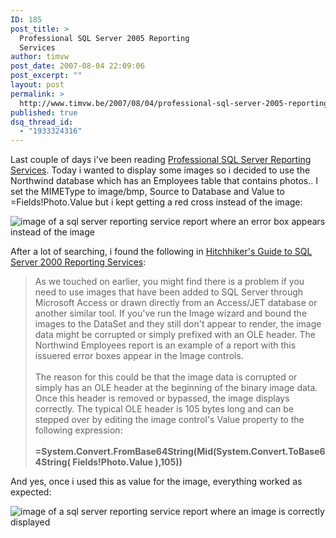 ```yaml
---
ID: 185
post_title: >
  Professional SQL Server 2005 Reporting
  Services
author: timvw
post_date: 2007-08-04 22:09:06
post_excerpt: ""
layout: post
permalink: >
  http://www.timvw.be/2007/08/04/professional-sql-server-2005-reporting-services/
published: true
dsq_thread_id:
  - "1933324316"
---
```

<p>Last couple of days i've been reading <a href="http://www.wrox.com/WileyCDA/WroxTitle/productCd-0764568787.html">Professional SQL Server Reporting Services</a>. Today i wanted to display some images so i decided to use the Northwind database which has an Employees table that contains photos.. I set the MIMEType to image/bmp, Source to Database and Value to =Fields!Photo.Value but i kept getting a red cross instead of the image:</p>
<img src="http://www.timvw.be/wp-content/images/reportingservices-01.gif" alt="image of a sql server reporting service report where an error box appears instead of the image"/>
<p>After a lot of searching, i found the following in <a href="http://www.sqlreportingservices.net/BookSrs2000/default.aspx">Hitchhiker's Guide to SQL Server 2000 Reporting Services</a>:</p>

<blockquote>
<div>
As we touched on earlier, you might find there is a problem if you need to use images that have been added to SQL Server through Microsoft Access or drawn directly from an Access/JET database or another similar tool. If you've run the Image wizard and bound the images to the DataSet and they still don't appear to render, the image data might be corrupted or simply prefixed with an OLE header. The Northwind Employees report is an example of a report with this issuered error boxes appear in the Image controls.
<br/><br/>
The reason for this could be that the image data is corrupted or simply has an OLE header at the beginning of the binary image data. Once this header is removed or bypassed, the image displays correctly. The typical OLE header is 105 bytes long and can be stepped over by editing the image control's Value property to the following expression:
<br/><br/>
<b>=System.Convert.FromBase64String(Mid(System.Convert.ToBase64String( Fields!Photo.Value ),105))</b>
</div>
</blockquote>

<p>And yes, once i used this as value for the image, everything worked as expected:</p>
<img src="http://www.timvw.be/wp-content/images/reportingservices-02.gif" alt="image of a sql server reporting service report where an image is correctly displayed"/>